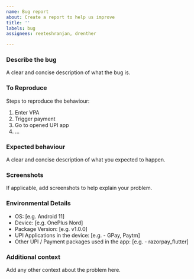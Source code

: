 ```yaml
---
name: Bug report
about: Create a report to help us improve
title: ''
labels: bug
assignees: reeteshranjan, drenther

---
```


### Describe the bug
A clear and concise description of what the bug is.

### To Reproduce
Steps to reproduce the behaviour:
1. Enter VPA
2. Trigger payment
3. Go to opened UPI app
4. ...

### Expected behaviour
A clear and concise description of what you expected to happen.

### Screenshots
If applicable, add screenshots to help explain your problem.

### Environmental Details
- OS: [e.g. Android 11]
- Device: [e.g. OnePlus Nord]
- Package Version: [e.g. v1.0.0]
- UPI Applications in the device: [e.g. - GPay, Paytm]
- Other UPI / Payment packages used in the app: [e.g. - razorpay_flutter]

### Additional context
Add any other context about the problem here.
